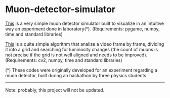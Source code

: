 # Muon-detector-simulator

[This](muon_simulator.py) is a very simple muon detector simulator built to visualize in an intuitive way an experiment done in laboratory(*). (Requirements: pygame, numpy, time and standard libraries) 

[This](muons_analysis.py) is a quite simple algorithm that analize a video frame by frame, dividing it into a grid and searching for luminosity changes (the count of muons is not precise if the grid is not well aligned and needs to be improved). (Requirements: cv2, numpy, time and standard libraries) 

(*) These codes were originally developed for an experiment regarding a muon detector, built during an hackathon by three physics students.

---
Note: probably, this project will not be updated.
